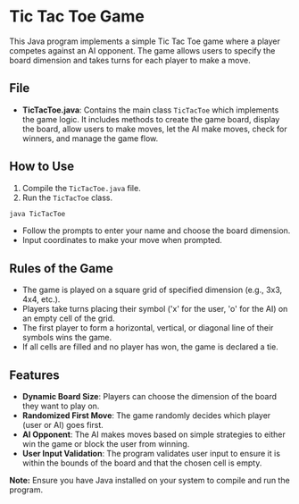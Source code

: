 # Tic Tac Toe Game

This Java program implements a simple Tic Tac Toe game where a player competes against an AI opponent. The game allows users to specify the board dimension and takes turns for each player to make a move.

## File
- **TicTacToe.java**: Contains the main class `TicTacToe` which implements the game logic. It includes methods to create the game board, display the board, allow users to make moves, let the AI make moves, check for winners, and manage the game flow.

## How to Use
1. Compile the `TicTacToe.java` file.
2. Run the `TicTacToe` class.

```bash
java TicTacToe
```

- Follow the prompts to enter your name and choose the board dimension.
- Input coordinates to make your move when prompted.

## Rules of the Game
- The game is played on a square grid of specified dimension (e.g., 3x3, 4x4, etc.).
- Players take turns placing their symbol ('x' for the user, 'o' for the AI) on an empty cell of the grid.
- The first player to form a horizontal, vertical, or diagonal line of their symbols wins the game.
- If all cells are filled and no player has won, the game is declared a tie.

## Features
- **Dynamic Board Size**: Players can choose the dimension of the board they want to play on.
- **Randomized First Move**: The game randomly decides which player (user or AI) goes first.
- **AI Opponent**: The AI makes moves based on simple strategies to either win the game or block the user from winning.
- **User Input Validation**: The program validates user input to ensure it is within the bounds of the board and that the chosen cell is empty.

**Note:** Ensure you have Java installed on your system to compile and run the program.
